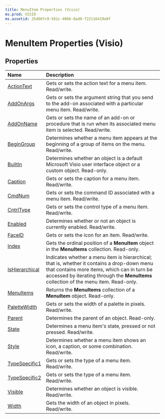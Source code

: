 ```yaml
---
title: MenuItem Properties (Visio)
ms.prod: VISIO
ms.assetid: 25d607c9-581c-4066-8ad0-f22116419e0f
---
```



# MenuItem Properties (Visio)

## Properties



|**Name**|**Description**|
|:-----|:-----|
|[ActionText](menuitem-actiontext-property-visio.md)|Gets or sets the action text for a menu item. Read/write.|
|[AddOnArgs](menuitem-addonargs-property-visio.md)|Gets or sets the argument string that you send to the add-on associated with a particular menu item. Read/write.|
|[AddOnName](menuitem-addonname-property-visio.md)|Gets or sets the name of an add-on or procedure that is run when its associated menu item is selected. Read/write.|
|[BeginGroup](menuitem-begingroup-property-visio.md)|Determines whether a menu item appears at the beginning of a group of items on the menu. Read/write.|
|[BuiltIn](menuitem-builtin-property-visio.md)|Determines whether an object is a default Microsoft Visio user interface object or a custom object. Read-only.|
|[Caption](menuitem-caption-property-visio.md)|Gets or sets the caption for a menu item. Read/write.|
|[CmdNum](menuitem-cmdnum-property-visio.md)|Gets or sets the command ID associated with a menu item. Read/write.|
|[CntrlType](menuitem-cntrltype-property-visio.md)|Gets or sets the control type of a menu item. Read/write.|
|[Enabled](menuitem-enabled-property-visio.md)|Determines whether or not an object is currently enabled. Read/write.|
|[FaceID](menuitem-faceid-property-visio.md)|Gets or sets the icon for an item. Read/write.|
|[Index](menuitem-index-property-visio.md)|Gets the ordinal position of a  **MenuItem** object in the **MenuItems** collection. Read-only.|
|[IsHierarchical](menuitem-ishierarchical-property-visio.md)|Indicates whether a menu item is hierarchical; that is, whether it contains a drop-down menu that contains more items, which can in turn be accessed by iterating through the  **MenuItems** collection of the menu item. Read-only.|
|[MenuItems](menuitem-menuitems-property-visio.md)|Returns the  **MenuItems** collection of a **MenuItem** object. Read-only.|
|[PaletteWidth](menuitem-palettewidth-property-visio.md)|Gets or sets the width of a palette in pixels. Read/write.|
|[Parent](menuitem-parent-property-visio.md)|Determines the parent of an object. Read-only.|
|[State](menuitem-state-property-visio.md)|Determines a menu item's state, pressed or not pressed. Read/write.|
|[Style](menuitem-style-property-visio.md)|Determines whether a menu item shows an icon, a caption, or some combination. Read/write.|
|[TypeSpecific1](menuitem-typespecific1-property-visio.md)|Gets or sets the type of a menu item. Read/write.|
|[TypeSpecific2](menuitem-typespecific2-property-visio.md)|Gets or sets the type of a menu item. Read/write.|
|[Visible](menuitem-visible-property-visio.md)|Determines whether an object is visible. Read/write.|
|[Width](menuitem-width-property-visio.md)|Gets the width of an object in pixels. Read/write.|

